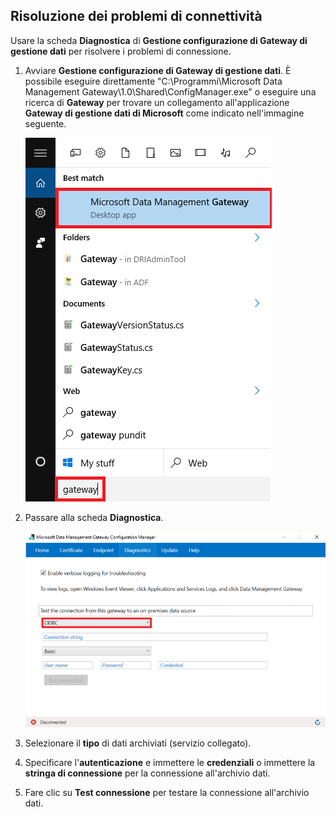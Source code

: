 ## Risoluzione dei problemi di connettività
Usare la scheda **Diagnostica** di **Gestione configurazione di Gateway di gestione dati** per risolvere i problemi di connessione.

1. Avviare **Gestione configurazione di Gateway di gestione dati**. È possibile eseguire direttamente "C:\\Programmi\\Microsoft Data Management Gateway\\1.0\\Shared\\ConfigManager.exe" o eseguire una ricerca di **Gateway** per trovare un collegamento all'applicazione **Gateway di gestione dati di Microsoft** come indicato nell'immagine seguente. 
   
    ![Ricerca nel gateway](./media/data-factory-troubleshoot-connectivity/search-gateway.png)
2. Passare alla scheda **Diagnostica**.
   
    ![Diagnostica del gateway](./media/data-factory-troubleshoot-connectivity/data-factory-gateway-diagnostics.png) 
3. Selezionare il **tipo** di dati archiviati (servizio collegato). 
4. Specificare l'**autenticazione** e immettere le **credenziali** o immettere la **stringa di connessione** per la connessione all'archivio dati. 
5. Fare clic su **Test connessione** per testare la connessione all'archivio dati. 

<!---HONumber=AcomDC_0420_2016-->